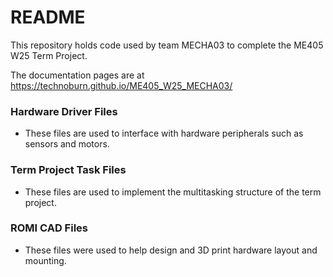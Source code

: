 # README

This repository holds code used by team MECHA03 to complete the ME405 W25 Term Project.

The documentation pages are at https://technoburn.github.io/ME405_W25_MECHA03/

### Hardware Driver Files

* These files are used to interface with hardware peripherals such as sensors and motors.

### Term Project Task Files

* These files are used to implement the multitasking structure of the term project.

### ROMI CAD Files

* These files were used to help design and 3D print hardware layout and mounting.
